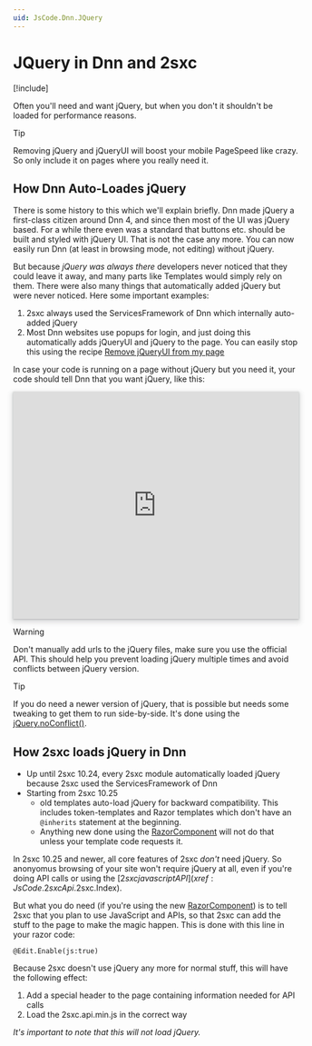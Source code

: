 ```yaml
---
uid: JsCode.Dnn.JQuery
---
```

# JQuery in Dnn and 2sxc

[!include[](~/basics/stack/_shared-float-summary.md)]
<style>.context-box-summary .frameworks-js { visibility: visible; } </style>


Often you'll need and want jQuery, but when you don't it shouldn't be loaded for performance reasons. 

> [!TIP]
> Removing jQuery and jQueryUI will boost your mobile PageSpeed like crazy. 
> So only include it on pages where you really need it. 

## How Dnn Auto-Loades jQuery

There is some history to this which we'll explain briefly. Dnn made jQuery a first-class citizen around Dnn 4, and since then most of the UI was jQuery based. For a while there even was a standard that buttons etc. should be built and styled with jQuery UI. That is not the case any more. You can now easily run Dnn (at least in browsing mode, not editing) without jQuery. 

But because _jQuery was always there_ developers never noticed that they could leave it away, and many parts like Templates would simply rely on them. There were also many things that automatically added jQuery but were never noticed. Here some important examples:

1. 2sxc always used the ServicesFramework of Dnn which internally auto-added jQuery
1. Most Dnn websites use popups for login, and just doing this automatically adds jQueryUI and jQuery to the page. You can easily stop this using the recipe [Remove jQueryUI from my page](https://azing.org/dnn-community/r/fjgSyTfI)

In case your code is running on a page without jQuery but you need it, your code should tell Dnn that you want jQuery, like this:

<iframe src="https://azing.org/dnn-community/r/YqJFbNKH?embed=1" width="100%" height="400" frameborder="0" allowfullscreen style="box-shadow: 0 1px 3px rgba(60,64,67,.3), 0 4px 8px 3px rgba(60,64,67,.15)"></iframe>

> [!WARNING]
> Don't manually add urls to the jQuery files, make sure you use the official API. This should help you prevent loading jQuery multiple times and avoid conflicts between jQuery version.

> [!TIP]
> If you do need a newer version of jQuery, that is possible but needs some tweaking to get them to run side-by-side. It's done using the [jQuery.noConflict()](https://api.jquery.com/jQuery.noConflict/).

## How 2sxc loads jQuery in Dnn

* Up until 2sxc 10.24, every 2sxc module automatically loaded jQuery because 2sxc used the ServicesFramework of Dnn
* Starting from 2sxc 10.25 
  * old templates auto-load jQuery for backward compatibility. This includes token-templates and Razor templates which don't have an `@inherits` statement at the beginning. 
  * Anything new done using the [RazorComponent](xref:NetCode.Razor.Component) will not do that unless your template code requests it.

In 2sxc 10.25 and newer, all core features of 2sxc _don't_ need jQuery. So anonyomus browsing of your site won't require jQuery at all, even if you're doing API calls or using the [$2sxc javascript API](xref:JsCode.2sxcApi.$2sxc.Index). 

But what you do need (if you're using the new [RazorComponent](xref:NetCode.Razor.Component)) is to tell 2sxc that you plan to use JavaScript and APIs, so that 2sxc can add the stuff to the page to make the magic happen. This is done with this line in your razor code:

```
@Edit.Enable(js:true)
```

Because 2sxc doesn't use jQuery any more for normal stuff, this will have the following effect:

1. Add a special header to the page containing information needed for API calls
1. Load the 2sxc.api.min.js in the correct way

_It's important to note that this will not load jQuery._





